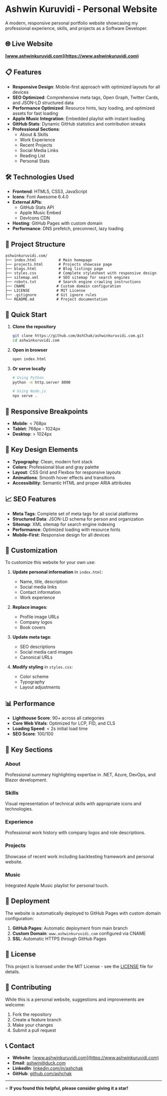 # Ashwin Kuruvidi - Personal Website

A modern, responsive personal portfolio website showcasing my professional experience, skills, and projects as a Software Developer.

## 🌐 Live Website

**[www.ashwinkuruvidi.com](https://www.ashwinkuruvidi.com)**

## 📋 Features

- **Responsive Design**: Mobile-first approach with optimized layouts for all devices
- **SEO Optimized**: Comprehensive meta tags, Open Graph, Twitter Cards, and JSON-LD structured data
- **Performance Optimized**: Resource hints, lazy loading, and optimized assets for fast loading
- **Apple Music Integration**: Embedded playlist with instant loading
- **GitHub Stats**: Dynamic GitHub statistics and contribution streaks
- **Professional Sections**:
  - About & Skills
  - Work Experience
  - Recent Projects
  - Social Media Links
  - Reading List
  - Personal Stats

## 🛠️ Technologies Used

- **Frontend**: HTML5, CSS3, JavaScript
- **Icons**: Font Awesome 6.4.0
- **External APIs**: 
  - GitHub Stats API
  - Apple Music Embed
  - DevIcons CDN
- **Hosting**: GitHub Pages with custom domain
- **Performance**: DNS prefetch, preconnect, lazy loading

## 📁 Project Structure

```
ashwinkuruvidi.com/
├── index.html          # Main homepage
├── projects.html       # Projects showcase page
├── blogs.html          # Blog listings page
├── styles.css          # Complete stylesheet with responsive design
├── sitemap.xml         # SEO sitemap for search engines
├── robots.txt          # Search engine crawling instructions
├── CNAME              # Custom domain configuration
├── LICENSE            # MIT License
├── .gitignore         # Git ignore rules
└── README.md          # Project documentation
```

## 🚀 Quick Start

1. **Clone the repository**
   ```bash
   git clone https://github.com/AshChak/ashwinkuruvidi.com.git
   cd ashwinkuruvidi.com
   ```

2. **Open in browser**
   ```bash
   open index.html
   ```

3. **Or serve locally**
   ```bash
   # Using Python
   python -m http.server 8000
   
   # Using Node.js
   npx serve .
   ```

## 📱 Responsive Breakpoints

- **Mobile**: < 768px
- **Tablet**: 768px - 1024px  
- **Desktop**: > 1024px

## 🎨 Key Design Elements

- **Typography**: Clean, modern font stack
- **Colors**: Professional blue and gray palette
- **Layout**: CSS Grid and Flexbox for responsive layouts
- **Animations**: Smooth hover effects and transitions
- **Accessibility**: Semantic HTML and proper ARIA attributes

## 📈 SEO Features

- **Meta Tags**: Complete set of meta tags for all social platforms
- **Structured Data**: JSON-LD schema for person and organization
- **Sitemap**: XML sitemap for search engine indexing
- **Performance**: Optimized loading with resource hints
- **Mobile-First**: Responsive design for all devices

## 🔧 Customization

To customize this website for your own use:

1. **Update personal information** in `index.html`:
   - Name, title, description
   - Social media links
   - Contact information
   - Work experience

2. **Replace images**:
   - Profile image URLs
   - Company logos
   - Book covers

3. **Update meta tags**:
   - SEO descriptions
   - Social media card images
   - Canonical URLs

4. **Modify styling** in `styles.css`:
   - Color scheme
   - Typography
   - Layout adjustments

## 📊 Performance

- **Lighthouse Score**: 90+ across all categories
- **Core Web Vitals**: Optimized for LCP, FID, and CLS
- **Loading Speed**: < 2s initial load time
- **SEO Score**: 100/100

## 🌟 Key Sections

### About
Professional summary highlighting expertise in .NET, Azure, DevOps, and Blazor development.

### Skills
Visual representation of technical skills with appropriate icons and technologies.

### Experience
Professional work history with company logos and role descriptions.

### Projects
Showcase of recent work including backtesting framework and personal website.

### Music
Integrated Apple Music playlist for personal touch.

## 🚀 Deployment

The website is automatically deployed to GitHub Pages with custom domain configuration:

1. **GitHub Pages**: Automatic deployment from main branch
2. **Custom Domain**: `www.ashwinkuruvidi.com` configured via CNAME
3. **SSL**: Automatic HTTPS through GitHub Pages

## 📝 License

This project is licensed under the MIT License - see the [LICENSE](LICENSE) file for details.

## 🤝 Contributing

While this is a personal website, suggestions and improvements are welcome:

1. Fork the repository
2. Create a feature branch
3. Make your changes
4. Submit a pull request

## 📞 Contact

- **Website**: [www.ashwinkuruvidi.com](https://www.ashwinkuruvidi.com)
- **Email**: [ashwin@duck.com](mailto:ashwin@duck.com)
- **LinkedIn**: [linkedin.com/in/ashchak](https://linkedin.com/in/ashchak)
- **GitHub**: [github.com/ashchak](https://github.com/ashchak)

---

⭐ **If you found this helpful, please consider giving it a star!**
